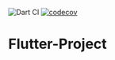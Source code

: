 
![Dart CI](https://github.com/erikbg7/Flutter-Project/workflows/CI/badge.svg) [![codecov](https://codecov.io/gh/erikbg7/Flutter-Project/branch/master/graph/badge.svg?token=4CSEISOEW0)](https://codecov.io/gh/erikbg7/Flutter-Project)


# Flutter-Project